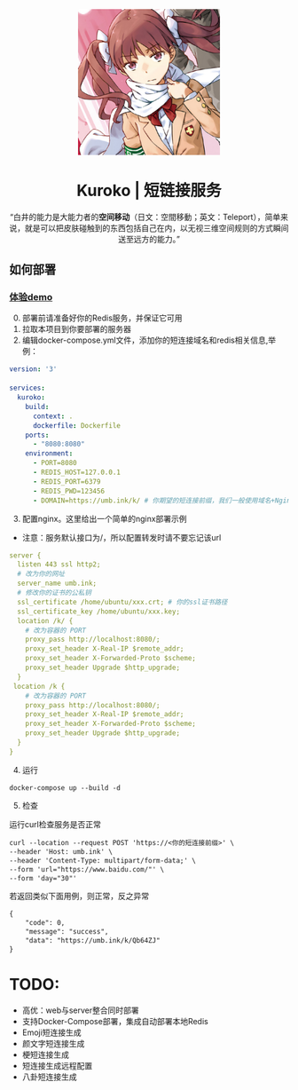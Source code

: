 <div align="center">
 <a href="https://toaru.huijiwiki.com/wiki/%E7%99%BD%E4%BA%95%E9%BB%91%E5%AD%90">
  <img src="img/kuroko.png" alt="Kuroko" width = "256">
 </a>
 <h1>Kuroko | 短链接服务 </h1>
 “白井的能力是大能力者的<b>空间移动</b>（日文：空間移動；英文：Teleport），简单来说，就是可以把皮肤碰触到的东西包括自己在内，以无视三维空间规则的方式瞬间送至远方的能力。”
</div>

## 如何部署

### [体验demo](https://kuroko.umb.ink/)
0. 部署前请准备好你的Redis服务，并保证它可用
1. 拉取本项目到你要部署的服务器
2. 编辑docker-compose.yml文件，添加你的短连接域名和redis相关信息,举例：


```yml
version: '3'

services:
  kuroko:
    build:
      context: .
      dockerfile: Dockerfile
    ports:
      - "8080:8080"
    environment:
      - PORT=8080
      - REDIS_HOST=127.0.0.1
      - REDIS_PORT=6379
      - REDIS_PWD=123456
      - DOMAIN=https://umb.ink/k/ # 你期望的短连接前缀，我们一般使用域名+Nginx代理下

```
3. 配置nginx。这里给出一个简单的nginx部署示例

- 注意：服务默认接口为/，所以配置转发时请不要忘记该url
```yaml
server {
  listen 443 ssl http2;
  # 改为你的网址
  server_name umb.ink;
  # 修改你的证书的公私钥
  ssl_certificate /home/ubuntu/xxx.crt; # 你的ssl证书路径
  ssl_certificate_key /home/ubuntu/xxx.key;
  location /k/ {
    # 改为容器的 PORT
    proxy_pass http://localhost:8080/;
    proxy_set_header X-Real-IP $remote_addr;
    proxy_set_header X-Forwarded-Proto $scheme;
    proxy_set_header Upgrade $http_upgrade;
  }
 location /k {
    # 改为容器的 PORT
    proxy_pass http://localhost:8080/;
    proxy_set_header X-Real-IP $remote_addr;
    proxy_set_header X-Forwarded-Proto $scheme;
    proxy_set_header Upgrade $http_upgrade;
  }
}
```
4. 运行
```shell
docker-compose up --build -d
```
5. 检查

运行curl检查服务是否正常
```shell
curl --location --request POST 'https://<你的短连接前缀>' \
--header 'Host: umb.ink' \
--header 'Content-Type: multipart/form-data;' \
--form 'url="https://www.baidu.com/"' \
--form 'day="30"'
```
若返回类似下面用例，则正常，反之异常
```shell
{
    "code": 0,
    "message": "success",
    "data": "https://umb.ink/k/Qb64ZJ"
}
```
# TODO: 
- 高优：web与server整合同时部署
- 支持Docker-Compose部署，集成自动部署本地Redis
- Emoji短连接生成
- 颜文字短连接生成
- 梗短连接生成
- 短连接生成远程配置
- 八卦短连接生成

